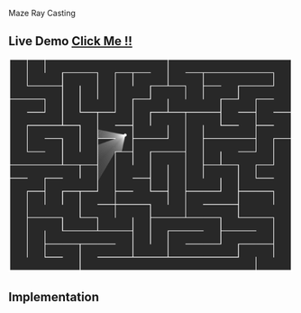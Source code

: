 Maze Ray Casting

## Live Demo [Click Me !!](https://thenirmalkc.github.io/maze-ray-casting/)

![Maze Ray Casting](screenshots/maze-ray-casting.png)

## Implementation
